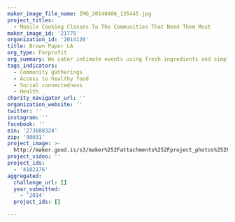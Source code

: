 ```yaml
---
maker_image_file_name: IMG_20140406_135445.jpg
project_titles:
  - Mobile Cooking Classes To The Communities That Need Them Most
maker_image_id: '21775'
organization_id: '2014120'
title: Brown Paper LA
org_type: Forprofit
org_summary: We cater intimate events using fresh ingredients and simple recipes.
tags_indicators:
  - Community gatherings
  - Access to healthy food
  - Social connectedness
  - Health
charity_navigator_url: ''
organization_website: ''
twitter: ''
instagram: ''
facebook: ''
ein: '273608324'
zip: '90031'
project_image: >-
  http://maker.good.is/s3/maker%252Fattachments%252Fproject_photos%252Fimages%252F21775%252Fdisplay%252FIMG_20140406_135445.jpg=c570x385
project_video: ''
project_ids:
  - '4102176'
aggregated:
  challenge_url: []
  year_submitted:
    - '2014'
  project_ids: []

---
```

